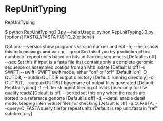 # RepUnitTyping
RepUnitTyping

$ python RepUnitTyping3.3.py --help
Usage: python RepUnitTyping3.3.py [options] FASTQ_1/FASTA FASTQ_2(optional)

Options:
  --version             show program's version number and exit
  -h, --help            show this help message and exit
  -p, --pred            Set this if you try prediction of the number of repeat
                        units based on hits on flanking sequences [Default is
                        off]
  --seq                 Set this if input is a fasta file that contains only a
                        complete genomic sequence or assembled contigs from an
                        Mtb isolate [Default is off]
  -s SWIFT, --swift=SWIFT
                        swift mode, either "on" or "off" [Default: on]
  -O OUTDIR, --outdir=OUTDIR
                        output directory [Default: running directory]
  -o OUTPUT, --output=OUTPUT
                        basename of output files generated [Default:
                        RepUnitTyping]
  -f, --filter          stringent filtering of reads (used only for low
                        quality reads)[Default is off]
  --sorted              set this only when the reads are sorted to a reference
                        genome [Default is off]
  -d, --detail          enable detail mode, keeping intermediate files for
                        checking [Default is off]
  -q Q_FASTA, --query=Q_FASTA
                        query file for repeat units [Default is rep_unit.fasta
                        in "ref" subdirectory]

